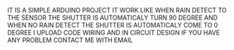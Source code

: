 IT IS A SIMPLE ARDUINO PROJECT IT WORK LIKE WHEN RAIN DETECT TO THE SENSOR THE SHUTTER IS AUTOMATICALY TURN 90 DEGREE AND WHEN NO RAIN DETECT THE SHUTTER IS AUTOMATICALY COME TO 0 DEGREE I UPLOAD CODE WIRING AND IN CIRCUIT DESIGN IF YOU HAVE ANY PROBLEM CONTACT ME WITH EMAIL
